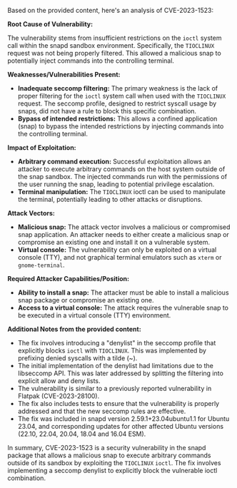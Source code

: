 Based on the provided content, here's an analysis of CVE-2023-1523:

**Root Cause of Vulnerability:**

The vulnerability stems from insufficient restrictions on the `ioctl` system call within the snapd sandbox environment. Specifically, the `TIOCLINUX` request was not being properly filtered. This allowed a malicious snap to potentially inject commands into the controlling terminal.

**Weaknesses/Vulnerabilities Present:**

*   **Inadequate seccomp filtering:** The primary weakness is the lack of proper filtering for the `ioctl` system call when used with the `TIOCLINUX` request. The seccomp profile, designed to restrict syscall usage by snaps, did not have a rule to block this specific combination.
*   **Bypass of intended restrictions:**  This allows a confined application (snap) to bypass the intended restrictions by injecting commands into the controlling terminal.

**Impact of Exploitation:**

*   **Arbitrary command execution:** Successful exploitation allows an attacker to execute arbitrary commands on the host system outside of the snap sandbox. The injected commands run with the permissions of the user running the snap, leading to potential privilege escalation.
*  **Terminal manipulation:** The `TIOCLINUX` ioctl can be used to manipulate the terminal, potentially leading to other attacks or disruptions.

**Attack Vectors:**

*   **Malicious snap:** The attack vector involves a malicious or compromised snap application. An attacker needs to either create a malicious snap or compromise an existing one and install it on a vulnerable system.
*   **Virtual console:** The vulnerability can only be exploited on a virtual console (TTY), and not graphical terminal emulators such as `xterm` or `gnome-terminal`.

**Required Attacker Capabilities/Position:**

*   **Ability to install a snap:**  The attacker must be able to install a malicious snap package or compromise an existing one.
*   **Access to a virtual console:** The attack requires the vulnerable snap to be executed in a virtual console (TTY) environment.

**Additional Notes from the provided content:**

*   The fix involves introducing a "denylist" in the seccomp profile that explicitly blocks `ioctl` with `TIOCLINUX`. This was implemented by prefixing denied syscalls with a tilde (~).
*   The initial implementation of the denylist had limitations due to the libseccomp API. This was later addressed by splitting the filtering into explicit allow and deny lists.
*   The vulnerability is similar to a previously reported vulnerability in Flatpak (CVE-2023-28100).
*   The fix also includes tests to ensure that the vulnerability is properly addressed and that the new seccomp rules are effective.
*   The fix was included in snapd version 2.59.1+23.04ubuntu1.1 for Ubuntu 23.04, and corresponding updates for other affected Ubuntu versions (22.10, 22.04, 20.04, 18.04 and 16.04 ESM).

In summary, CVE-2023-1523 is a security vulnerability in the snapd package that allows a malicious snap to execute arbitrary commands outside of its sandbox by exploiting the `TIOCLINUX` `ioctl`. The fix involves implementing a seccomp denylist to explicitly block the vulnerable ioctl combination.